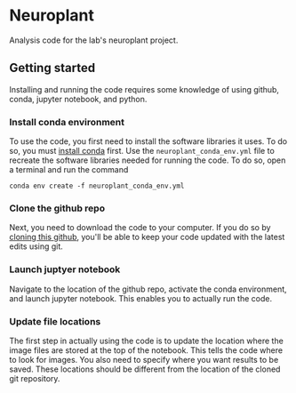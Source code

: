 # Neuroplant
Analysis code for the lab's neuroplant project.

## Getting started
Installing and running the code requires some knowledge of using github, conda, jupyter notebook, and python.

### Install conda environment
To use the code, you first need to install the software libraries it uses. To do so, you must [install conda](https://docs.conda.io/projects/conda/en/latest/user-guide/getting-started.html) first. Use the `neuroplant_conda_env.yml` file to recreate the software libraries needed for running the code. To do so, open a terminal and run the command 
```
conda env create -f neuroplant_conda_env.yml
```

### Clone the github repo
Next, you need to download the code to your computer. If you do so by [cloning this github](https://help.github.com/en/articles/cloning-a-repository), you'll be able to keep your code updated with the latest edits using git.

### Launch juptyer notebook
Navigate to the location of the github repo, activate the conda environment, and launch jupyter notebook. This enables you to actually run the code.

### Update file locations
The first step in actually using the code is to update the location where the image files are stored at the top of the notebook. This tells the code where to look for images. You also need to specify where you want results to be saved. These locations should be different from the location of the cloned git repository.

<!---
Google drive API tutorial: https://codelabs.developers.google.com/codelabs/gsuite-apis-intro/
try pydrive instead?
 --->
